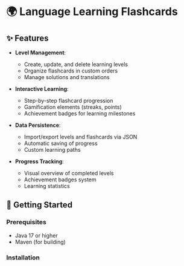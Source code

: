 # 🌍 Language Learning Flashcards 


## ✨ Features

- **Level Management**:
  - Create, update, and delete learning levels
  - Organize flashcards in custom orders
  - Manage solutions and translations

- **Interactive Learning**:
  - Step-by-step flashcard progression
  - Gamification elements (streaks, points)
  - Achievement badges for learning milestones

- **Data Persistence**:
  - Import/export levels and flashcards via JSON
  - Automatic saving of progress
  - Custom learning paths

- **Progress Tracking**:
  - Visual overview of completed levels
  - Achievement badges system
  - Learning statistics

## 🚀 Getting Started

### Prerequisites
- Java 17 or higher
- Maven (for building)

### Installation
```bash

